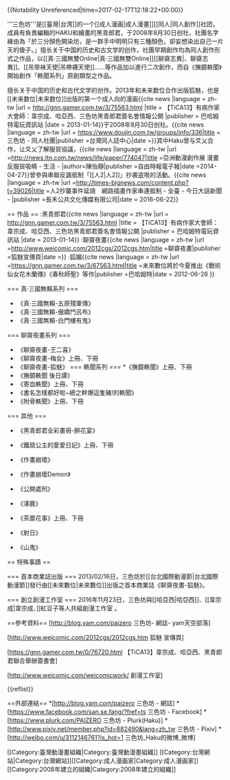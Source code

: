 {{Notability Unreferenced|time=2017-02-17T12:18:22+00:00}}

'''三色坊'''是[[臺灣|台湾]]的一个[[成人漫画|成人漫畫]][[同人|同人創作]]社团，成員有負責編輯的HAKU和繪畫的黑青郎君，于2008年8月30日创社，社團名字緣由為「於三分顏色開染坊，是一群手中明明只有三種顏色，卻妄想染出自己一片天的傻子。」擅长关于中国的历史和古文学的创作，社團早期創作均為同人創作形式之作品，以[[真·三國無雙Online|真·三國無雙Online]][[聊齋志異|、聊齋志異]]、[[吊带袜天使|吊帶襪天使]]......等作品加以進行二次創作，而自《撫鏡軼聞》開始創作「軼聞系列」原創類型之作品。

擅长关于中国的历史和古代文学的创作。2013年和未来数位合作出版狐魅，也是[[未来数位|未来数位]]出版的第一个成人向的漫画<ref>{{cite news |language = zh-tw |url = http://gnn.gamer.com.tw/3/75563.html |title = 【TiCA13】有病作家大會師：韋宗成、哈亞西、三色坊黑青郎君簽名會情報公開 |publisher = 巴哈姆特電玩資訊站 |date = 2013-01-14}}</ref>于2008年8月30日创社。<ref>{{cite news |language = zh-tw |url = https://www.doujin.com.tw/groups/info/336|title =三色坊 - 同人社團|publisher =台灣同人誌中心|date =}}</ref>其中Haku曾与爻乂合作，让爻乂了解服貿協議，<ref>{{cite news |language = zh-tw |url =http://news.ltn.com.tw/news/life/paper/774047|title =亞洲動漫創作展 漫畫反服貿吸睛 - 生活 - |author=陳怡靜|publisher =自由時報電子報|date =2014-04-27}}</ref>曾參與串聯反諷抵制「[[人2|人2]]」抄袭盗哏的活動。<ref>{{cite news |language = zh-tw |url =http://times-bignews.com/content.php?t=39026|title =人2抄襲事件延燒　網路插畫作家串連抵制 - 全臺 - 今日大話新聞 - |publisher =長禾公共文化傳媒有限公司|date = 2016-06-22}}</ref>

== 作品 ==
:黑青郎君<ref>{{cite news |language = zh-tw |url = http://gnn.gamer.com.tw/3/75563.html |title = 【TiCA13】有病作家大會師：韋宗成、哈亞西、三色坊黑青郎君簽名會情報公開 |publisher = 巴哈姆特電玩資訊站 |date = 2013-01-14}}</ref>
:聊齋夜畫<ref>{{cite news |language = zh-tw |url =http://www.weicomic.com/2012cgs/2012cgs.htm|title =聊齋夜畫|publisher =狐魅宣傳頁|date =}}</ref>
:狐媚<ref>{{cite news |language = zh-tw |url =https://gnn.gamer.com.tw/3/67563.html|title =未來數位將於今夏推出《戰術仙女花木蘭傳》《春秋師聖》等作|publisher =巴哈姆特|date = 2012-06-28 }}</ref>

=== 真‧三國無賴系列 ===
* 《真‧三國無賴-五原殘軍傳》
* 《真‧三國無賴-傲嬌鬥呂布》
* 《真‧三國無賴-白門樓有鬼》

=== 聊齋夜畫系列 ===
* 《聊齋夜畫-王二喜》
* 《聊齋夜畫-梅女》上冊、下冊
* 《聊齋夜畫-狐魅》
=== 軼聞系列 ===
*《撫鏡軼聞》上冊、下冊
* 《撫鏡軼聞 後日譚》
* 《寄血軼聞》上冊、下冊
* 《書名怎樣都好啦~總之幹爆這隻豬!的軼聞》
* 《附骨軼聞》上冊、下冊


=== 其他 ===
* 《黑青郎君全彩畫冊-醉花宴》

* 《鐵扇公主的愛愛日記》上冊、下冊

* 《作畫崩壞》
* 《作畫崩壞Demon》
* 《公開處刑》
* 《涿鹿》
* 《茶蘼花事》上冊、下冊
* 《射日》

* 《山鬼》

== 特殊事蹟 ==


=== 首本商業誌出版 ===
2013/02/16日，三色坊於[[台北國際動漫節|台北國際動漫節]]發行由[[未來數位|未來數位]]出版之首本商業誌《聊齋夜畫-狐魅》。

=== 創立創漫工作室 ===
<abbr>2016年11月23日，三色坊與[[哈亞西|哈亞西]]、[[韋宗成|韋宗成、]]紅豆子等人共組創漫工作室</abbr> 。

==參考資料==
[http://blog.yam.com/paizero 三色坊- 網誌- yam天空部落]

[http://www.weicomic.com/2012cgs/2012cgs.htm 狐魅 宣傳頁]

[https://gnn.gamer.com.tw/0/76720.html 【TiCA13】韋宗成、哈亞西、黑青郎君聯合舉辦簽書會]

[http://www.weicomic.com/weicomicwork/ 創漫工作室]

{{reflist}}

==外部連結==
*[http://blog.yam.com/paizero 三色坊 - 網誌] 
*[https://www.facebook.com/san.se.fang/?fref=ts 三色坊 - Facebook]
*[https://www.plurk.com/PAIZERO 三色坊 - Plurk(Haku)]
*[http://www.pixiv.net/member.php?id=882490&lang=zh_tw 三色坊 - Pixiv]
*[http://weibo.com/u/3112146761?is_hot=1 三色坊_Haku的微博_微博]

[[Category:臺灣動漫畫組織|Category:臺灣動漫畫組織]]
[[Category:台灣網站|Category:台灣網站]][[Category:成人漫画家|Category:成人漫画家]]
[[Category:2008年建立的組織|Category:2008年建立的組織]]